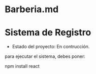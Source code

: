 # Barberia.md
<H1>Sistema de Registro</H1>

- Estado del proyecto: En contrucción.

para ejecutar el sistema, debes poner:
  
npm install react
